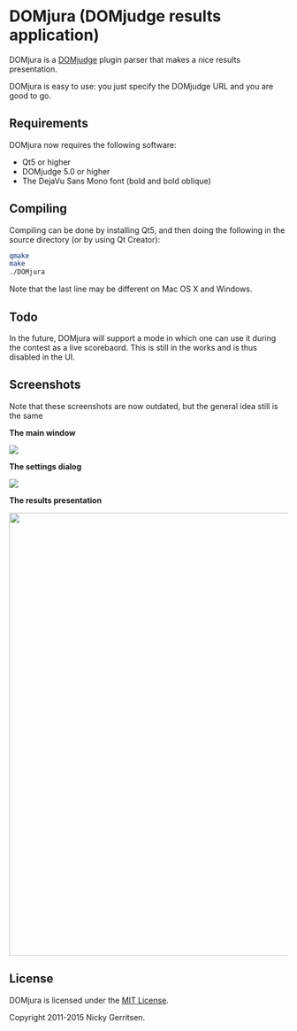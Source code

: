 DOMjura (DOMjudge results application)
==================================================

DOMjura is a [DOMjudge](https://domjudge.org/) plugin parser that makes a nice results presentation.

DOMjura is easy to use: you just specify the DOMjudge URL and you are good to go.

## Requirements

DOMjura now requires the following software:

* Qt5 or higher
* DOMjudge 5.0 or higher
* The DejaVu Sans Mono font (bold and bold oblique)

## Compiling

Compiling can be done by installing Qt5, and then doing the following in the source directory (or by using Qt Creator):

```bash
qmake
make
./DOMjura
```

Note that the last line may be different on Mac OS X and Windows.

## Todo

In the future, DOMjura will support a mode in which one can use it during the contest as a live scorebaord. This is still in the works and is thus disabled in the UI.

## Screenshots

Note that these screenshots are now outdated, but the general idea still is the same

__The main window__

<img src="https://github.com/nickygerritsen/DOMjura/raw/master/resources/Screenshots/Mainwindow.png" />

__The settings dialog__

<img src="https://github.com/nickygerritsen/DOMjura/raw/master/resources/Screenshots/Settings.png" />

__The results presentation__

<img width="800" src="https://github.com/nickygerritsen/DOMjura/raw/master/resources/Screenshots/Results.png" />

## License

DOMjura is licensed under the [MIT License](LICENSE).

Copyright 2011-2015 Nicky Gerritsen.
